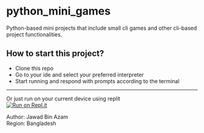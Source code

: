 # python_mini_games
Python-based mini projects that include small cli games and other cli-based project functionalities.
## How to start this project?
- Clone this repo
- Go to your ide and select your preferred interpreter
- Start running and respond with prompts according to the terminal
--- 

Or just run on your current device using replit <br/>
[![Run on Repl.it](https://replit.com/badge/github/abid365/python_mini_games)](https://replit.com/new/github/abid365/python_mini_games)


Author: Jawad Bin Azam <br/>
Region: Bangladesh

  
